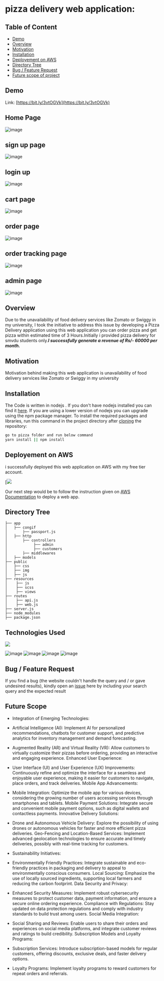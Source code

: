 # pizza delivery web application: 

## Table of Content
  * [Demo](#demo)
  * [Overview](#overview)
  * [Motivation](#motivation)
  * [Installation](#installation)
  * [Deployement on AWS](#deployement-on-AWS)
  * [Directory Tree](#directory-tree)
  * [Bug / Feature Request](#bug---feature-request)
  * [Future scope of project](#future-scope)


## Demo
Link: [https://bit.ly/3vtOGVk](https://bit.ly/3vtOGVk)
## Home Page
![image](https://github.com/AmanMalviya22/pizza/assets/94959490/fd1a4948-de75-4289-88b3-6994781fe250)

## sign up page
![image](https://github.com/AmanMalviya22/pizza/assets/94959490/f07c7211-0149-40fc-9b1f-c491d65ea561)

## login up
![image](https://github.com/AmanMalviya22/pizza/assets/94959490/e5871a6e-baa7-4bca-9f55-b1a14f2203cc)


## cart page
![image](https://github.com/AmanMalviya22/pizza/assets/94959490/e9cfb383-ffc6-43ed-8488-5850d781ed75)


## order page
![image](https://github.com/AmanMalviya22/pizza/assets/94959490/19885974-9c21-41c3-b151-6e61eea3ba5b)

## order tracking page
![image](https://github.com/AmanMalviya22/pizza/assets/94959490/12f1e818-19c0-4e77-ad27-aec4a30cc243)



## admin page
![image](https://github.com/AmanMalviya22/pizza/assets/94959490/3a97f5d6-8c5c-47b9-80a4-752c3f2eef2f)

## Overview
Due to the unavailability of food delivery services like Zomato or Swiggy in my university, I took the initiative to address this issue by developing a Pizza Delivery application using this web application you can order pizza and get pizza within estimated time of 3 Hours.Initially i provided pizza delivery for smvdu students only.***I successfully generate a revenue of Rs/- 60000 per month.***

## Motivation
Motivation behind making this web application is unavailability of food delivery services like Zomato or Swiggy in my university

## Installation
The Code is written in nodejs . If you don't have nodejs installed you can find it [here](https://nodejs.org/en/). If you are using a lower version of nodejs you can upgrade using the npm  package manager. To install the required packages and libraries, run this command in the project directory after [cloning](https://github.com/AmanMalviya22/pizza/) the repository:
```bash
go to pizza folder and run below command
yarn install || npm install
```

## Deployement on AWS
i successfully deployed this web application on AWS with my free tier account.

[![](bit.ly/3vtOGVk)

Our next step would be to follow the instruction given on [AWS Documentation](httsps://www.aws.amazon.com) to deploy a web app.

## Directory Tree 
```
├── app 
│   ├── congif
│       ├── passport.js
│   ├── http
│       ├── controllers
│            ├── admin
│            ├── customers
│       ├── middlewares
│   ├── models
├── public
│   ├── css
│   ├── img
│   ├── js
├── resources
│    ├── js
│    ├── scss
│    ├── views
├── routes
│    ├── api.js
│    ├── web.js
├── server.js
├── node_modules
├── package.json

```

## Technologies Used

![](![image](https://github.com/AmanMalviya22/pizza/assets/94959490/3a13cf8b-fc80-4805-b89c-874ecb5434af)
)

![image](https://github.com/AmanMalviya22/pizza/assets/94959490/9f97d346-c467-4734-8a04-6f990a04ac9a)
![image](https://github.com/AmanMalviya22/pizza/assets/94959490/ec974543-fd8c-4901-b47d-4e80a2fb9f3e)
![image](https://github.com/AmanMalviya22/pizza/assets/94959490/5b857f90-0d2d-456a-8f73-a03d842f0619)
![image](https://github.com/AmanMalviya22/pizza/assets/94959490/5ff330f6-63e6-4d4f-ace6-63c0aba0361b)






## Bug / Feature Request

If you find a bug (the website couldn't handle the query and / or gave undesired results), kindly open an [issue](https://github.com/AmanMalviya22/pizza) here by including your search query and the expected result

## Future Scope

* Integration of Emerging Technologies:

* Artificial Intelligence (AI): Implement AI for personalized recommendations, chatbots for customer support, and predictive analytics for inventory management and demand forecasting.
* Augmented Reality (AR) and Virtual Reality (VR): Allow customers to virtually customize their pizzas before ordering, providing an interactive and engaging experience.
Enhanced User Experience:

* User Interface (UI) and User Experience (UX) Improvements: Continuously refine and optimize the interface for a seamless and enjoyable user experience, making it easier for customers to navigate, place orders, and track deliveries.
Mobile App Advancements:

* Mobile Integration: Optimize the mobile app for various devices, considering the growing number of users accessing services through smartphones and tablets.
Mobile Payment Solutions: Integrate secure and convenient mobile payment options, such as digital wallets and contactless payments.
Innovative Delivery Solutions:

* Drone and Autonomous Vehicle Delivery: Explore the possibility of using drones or autonomous vehicles for faster and more efficient pizza deliveries.
Geo-Fencing and Location-Based Services: Implement advanced geolocation technologies to ensure accurate and timely deliveries, possibly with real-time tracking for customers.
* Sustainability Initiatives:

* Environmentally Friendly Practices: Integrate sustainable and eco-friendly practices in packaging and delivery to appeal to environmentally conscious consumers.
Local Sourcing: Emphasize the use of locally sourced ingredients, supporting local farmers and reducing the carbon footprint.
Data Security and Privacy:

* Enhanced Security Measures: Implement robust cybersecurity measures to protect customer data, payment information, and ensure a secure online ordering experience.
Compliance with Regulations: Stay updated on data protection regulations and comply with industry standards to build trust among users.
Social Media Integration:

* Social Sharing and Reviews: Enable users to share their orders and experiences on social media platforms, and integrate customer reviews and ratings to build credibility.
Subscription Models and Loyalty Programs:

* Subscription Services: Introduce subscription-based models for regular customers, offering discounts, exclusive deals, and faster delivery options.
* Loyalty Programs: Implement loyalty programs to reward customers for repeat orders and referrals.
 
